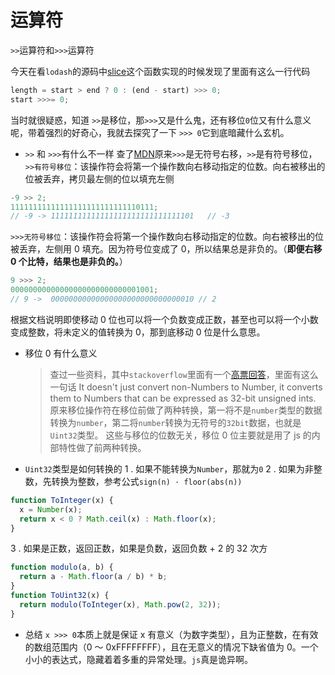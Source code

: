 # 运算符

`>>`运算符和`>>>`运算符

今天在看`lodash`的源码中[slice](https://link.zhihu.com/?target=https%3A//github.com/lodash/lodash/blob/master/slice.js)这个函数实现的时候发现了里面有这么一行代码

```js
length = start > end ? 0 : (end - start) >>> 0;
start >>>= 0;
```

当时就很疑惑，知道 `>>`是移位，那`>>>`又是什么鬼，还有移位`0`位又有什么意义呢，带着强烈的好奇心，我就去探究了一下 `>>> 0`它到底暗藏什么玄机。

- `>>` 和 `>>>`有什么不一样
  查了[MDN](https://link.zhihu.com/?target=https%3A//developer.mozilla.org/zh-CN/docs/Web/JavaScript/Reference/Operators/Bitwise_Operators%23Unsigned_right_shift)原来`>>>`是无符号右移，`>>`是有符号移位，
  `>>有符号移位`：该操作符会将第一个操作数向右移动指定的位数。向右被移出的位被丢弃，拷贝最左侧的位以填充左侧

```js
-9 >> 2;
11111111111111111111111111110111;
// -9 -> 11111111111111111111111111111101   // -3
```

`>>>无符号移位`：该操作符会将第一个操作数向右移动指定的位数。向右被移出的位被丢弃，左侧用 0 填充。因为符号位变成了 0，所以结果总是非负的。（**即便右移 0 个比特，结果也是非负的。**）

```js
9 >>> 2;
00000000000000000000000000001001;
// 9 ->  00000000000000000000000000000010 // 2
```

根据文档说明即使移动 0 位也可以将一个负数变成正数，甚至也可以将一个小数变成整数，将未定义的值转换为 0，那到底移动 0 位是什么意思。

- 移位 0 有什么意义
  > 查过一些资料，其中`stackoverflow`里面有一个[高票回答](https://link.zhihu.com/?target=https%3A//stackoverflow.com/questions/1822350/what-is-the-javascript-operator-and-how-do-you-use-it)，里面有这么一句话
  > It doesn't just convert non-Numbers to Number, it converts them to Numbers that can be expressed as 32-bit unsigned ints.
  > 原来移位操作符在移位前做了两种转换，第一将不是`number`类型的数据转换为`number`，第二将`number`转换为无符号的`32bit`数据，也就是`Uint32`类型。
  这些与移位的位数无关，移位 0 位主要就是用了 js 的内部特性做了前两种转换。
- `Uint32`类型是如何转换的
  1 . 如果不能转换为`Number`，那就为`0`
  2 . 如果为非整数，先转换为整数，参考公式`sign(n) ⋅ floor(abs(n))`

```js
function ToInteger(x) {
  x = Number(x);
  return x < 0 ? Math.ceil(x) : Math.floor(x);
}
```

3 . 如果是正数，返回正数，如果是负数，返回负数 + 2 的 32 次方

```js
function modulo(a, b) {
  return a - Math.floor(a / b) * b;
}
function ToUint32(x) {
  return modulo(ToInteger(x), Math.pow(2, 32));
}
```

- 总结
  `x >>> 0`本质上就是保证 x 有意义（为数字类型），且为正整数，在有效的数组范围内（0 ～ 0xFFFFFFFF），且在无意义的情况下缺省值为 0。一个小小的表达式，隐藏着着多重的异常处理。`js`真是诡异啊。
